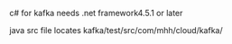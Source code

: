 c# for kafka needs .net framework4.5.1 or later


java src file locates kafka/test/src/com/mhh/cloud/kafka/
